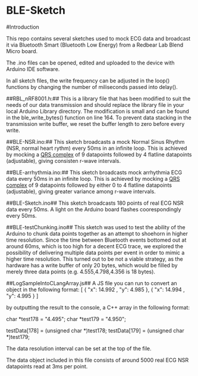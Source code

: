 BLE-Sketch
============

#Introduction

This repo contains several sketches used to mock ECG data and broadcast it via Bluetooth Smart (Bluetooth Low Energy) from a Redbear Lab Blend Micro board.

The .ino files can be opened, edited and uploaded to the device with Arduino IDE software.

In all sketch files, the write frequency can be adjusted in the loop() functions by changing the number of miliseconds passed into delay().

##RBL_nRF8001.h:##
This is a library file that has been modified to suit the needs of our data transmission and should replace the library file in your local Arduino Library directory. The modification is small and can be found in the ble_write_bytes() function on line 164. To prevent data stacking in the transmission write buffer, we reset the buffer length to zero before every write.


##BLE-NSR.ino:##
This sketch broadcasts a mock Normal Sinus Rhythm (NSR, normal heart rythm) every 50ms in an infinite loop. This is achieved by mocking a [QRS complex](http://en.wikipedia.org/wiki/QRS_complex) of 9 datapoints followed by 4 flatline datapoints (adjustable), giving consisten r-wave intervals.


##BLE-arrhythmia.ino:##
This sketch broadcasts mock arrhythmia ECG data every 50ms in an infinite loop. This is achieved by mocking a [QRS complex](http://en.wikipedia.org/wiki/QRS_complex) of 9 datapoints followed by either 0 to 4 flatline datapoints (adjustable), giving greater variance among r-wave intervals.

##BLE-Sketch.ino##
This sketch broadcasts 180 points of real ECG NSR data every 50ms. A light on the Arduino board flashes coorespondingly every 50ms.

##BLE-testChunking.ino##
This sketch was used to test the ability of the Arduino to chunk data points together as an attempt to shoehorn in higher time resolution. Since the time between Bluetooth events bottomed out at around 60ms, which is too high for a decent ECG trace, we explored the possibility of delivering multiple data points per event in order to mimic a higher time resolution. This turned out to be not a viable strategy, as the hardware has a write buffer of only 20 bytes, which would be filled by merely three data points (e.g. 4.555,4.798,4.356 is 18 bytes).

##LogSampleIntoCLangArray.js##
A JS file you can run to convert an object in the following format:
[
  {
      "x": 14.992 ,
      "y": 4.985
    },
  {
      "x": 14.994 ,
      "y": 4.995
    }
]

by outputting the result to the console, a C++ array in the following format:

char *test178 = "4.495";
char *test179 = "4.950";

testData[178] = (unsigned char *)test178;
testData[179] = (unsigned char *)test179;

The data resolution interval can be set at the top of the file.

The data object included in this file consists of around 5000 real ECG NSR datapoints read at 3ms per point.



